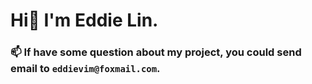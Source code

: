 # Hi👋 I'm Eddie Lin.
### 📫 If have some question about my project, you could send email to `eddievim@foxmail.com`.

<!--
**eddieVim/eddievim** is a ✨ _special_ ✨ repository because its `README.md` (this file) appears on your GitHub profile.

- 👯 I’m looking to collaborate on ...
- 🤔 I’m looking for help with ...
-
- 😄 Pronouns: ...
- ⚡ Fun fact: ...
-->
